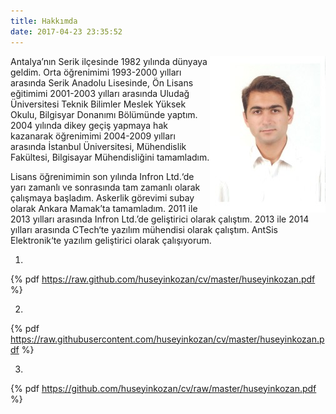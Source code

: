 ```yaml
---
title: Hakkımda
date: 2017-04-23 23:35:52
---
```


<img align="right" src="index/Huseyin_Kozan.jpg" />
Antalya’nın Serik ilçesinde 1982 yılında dünyaya geldim. Orta öğrenimimi 1993-2000 yılları arasında Serik Anadolu Lisesinde, Ön Lisans eğitimimi 2001-2003 yılları arasında Uludağ Üniversitesi Teknik Bilimler Meslek Yüksek Okulu, Bilgisyar Donanımı Bölümünde yaptım. 2004 yılında dikey geçiş yapmaya hak kazanarak öğrenimimi 2004-2009 yılları arasında İstanbul Üniversitesi, Mühendislik Fakültesi, Bilgisayar Mühendisliğini tamamladım.

Lisans öğrenimimin son yılında Infron Ltd.‘de yarı zamanlı ve sonrasında tam zamanlı olarak çalışmaya başladım. Askerlik görevimi subay olarak Ankara Mamak’ta tamamladım. 2011 ile 2013 yılları arasında Infron Ltd.’de geliştirici olarak çalıştım. 2013 ile 2014 yılları arasında CTech‘te yazılım mühendisi olarak çalıştım. AntSis Elektronik‘te yazılım geliştirici olarak çalışıyorum.

1.
{% pdf https://raw.github.com/huseyinkozan/cv/master/huseyinkozan.pdf %}

2.
{% pdf https://raw.githubusercontent.com/huseyinkozan/cv/master/huseyinkozan.pdf %}

3.
{% pdf https://github.com/huseyinkozan/cv/raw/master/huseyinkozan.pdf %}
